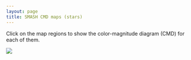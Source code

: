 ```yaml
---
layout: page
title: SMASH CMD maps (stars)
---
```



<head>
    <title>SMASH Interactive Map</title>
</head>

Click on the map regions to show the color-magnitude diagram (CMD) for each of them.

<body>
    <style>
        #hess {
            display: none;
            position: absolute;
            width: 400px;
            border: solid 5px black;
        };
    </style>
    <div id="container">
        <img id="map" src="../assets/smash_map_calibration_v6.jpg"><br>
        <img id="hess" src="../assets/allv6/Field11_hess_finalv6_stars2.jpg">
        <div id="pixel"></div>
    </div>

<script>
    function get_lon_lat(screenX, screenY) {
        minX = 90;
        maxX = 981;
        minY = 6;
        maxY = 621;

        min_lon = 80;
        max_lon = -35;
        min_lat = 40;
        max_lat = -40;

        click_lon = min_lon + (screenX - minX)*(max_lon - min_lon)/(maxX - minX); 
        click_lat = min_lat + (screenY - minY)*(max_lat - min_lat)/(maxY - minY);
        return [click_lon, click_lat];

    };

    var click_centers = [
[-19.6, -13.8, "../assets/allv6/Field1_hess_finalv6_stars2.jpg"],
[-12.1, -15.0, "../assets/allv6/Field2_hess_finalv6_stars2.jpg"],
[-15.1, -13.9, "../assets/allv6/Field3_hess_finalv6_stars2.jpg"],
[-16.7, -13.4, "../assets/allv6/Field4_hess_finalv6_stars2.jpg"],
[-16.9, -11.7, "../assets/allv6/Field5_hess_finalv6_stars2.jpg"],
[-15.4, -12.3, "../assets/allv6/Field6_hess_finalv6_stars2.jpg"],
[-13.9, -12.8, "../assets/allv6/Field7_hess_finalv6_stars2.jpg"],
[-6.4, -15.3, "../assets/allv6/Field8_hess_finalv6_stars2.jpg"],
[-17.2, -10.1, "../assets/allv6/Field9_hess_finalv6_stars2.jpg"],
[-15.7, -10.6, "../assets/allv6/Field10_hess_finalv6_stars2.jpg"],
[-14.1, -11.2, "../assets/allv6/Field11_hess_finalv6_stars2.jpg"],
[-12.6, -11.7, "../assets/allv6/Field12_hess_finalv6_stars2.jpg"],
[-9.6, -12.6, "../assets/allv6/Field13_hess_finalv6_stars2.jpg"],
[-16.0, -9.0, "../assets/allv6/Field14_hess_finalv6_stars2.jpg"],
[-14.5, -9.5, "../assets/allv6/Field15_hess_finalv6_stars2.jpg"],
[-12.9, -10.0, "../assets/allv6/Field16_hess_finalv6_stars2.jpg"],
[-3.7, -14.4, "../assets/allv6/Field17_hess_finalv6_stars2.jpg"],
[-12.2, -7.1, "../assets/allv6/Field18_hess_finalv6_stars2.jpg"],
[-8.8, -9.7, "../assets/allv6/Field19_hess_finalv6_stars2.jpg"],
[-16.2, -2.9, "../assets/allv6/Field20_hess_finalv6_stars2.jpg"],
[-13.1, -3.8, "../assets/allv6/Field21_hess_finalv6_stars2.jpg"],
[-9.6, -6.3, "../assets/allv6/Field22_hess_finalv6_stars2.jpg"],
[-11.7, 0.4, "../assets/allv6/Field23_hess_finalv6_stars2.jpg"],
[-9.1, -3.3, "../assets/allv6/Field24_hess_finalv6_stars2.jpg"],
[-4.7, -9.3, "../assets/allv6/Field25_hess_finalv6_stars2.jpg"],
[-5.6, -5.8, "../assets/allv6/Field26_hess_finalv6_stars2.jpg"],
[-5.7, -1.1, "../assets/allv6/Field27_hess_finalv6_stars2.jpg"],
[-6.9, 2.3, "../assets/allv6/Field28_hess_finalv6_stars2.jpg"],
[-2.2, -3.5, "../assets/allv6/Field29_hess_finalv6_stars2.jpg"],
[-3.1, 3.0, "../assets/allv6/Field30_hess_finalv6_stars2.jpg"],
[-0.7, -8.7, "../assets/allv6/Field31_hess_finalv6_stars2.jpg"],
[-2.4, 1.3, "../assets/allv6/Field32_hess_finalv6_stars2.jpg"],
[0.0, -12.2, "../assets/allv6/Field33_hess_finalv6_stars2.jpg"],
[-1.8, -0.4, "../assets/allv6/Field34_hess_finalv6_stars2.jpg"],
[-2.27, 4.45, "../assets/allv6/Field35_hess_finalv6_stars2.jpg"],
[-1.6, 2.7, "../assets/allv6/Field36_hess_finalv6_stars2.jpg"],
[-1.5, 5.9, "../assets/allv6/Field37_hess_finalv6_stars2.jpg"],
[-1.0, 1.0, "../assets/allv6/Field38_hess_finalv6_stars2.jpg"],
[-0.8, 4.2, "../assets/allv6/Field39_hess_finalv6_stars2.jpg"],
[-0.4, -0.7, "../assets/allv6/Field40_hess_finalv6_stars2.jpg"],
[-0.1, 2.4, "../assets/allv6/Field41_hess_finalv6_stars2.jpg"],
[0.0, 5.6, "../assets/allv6/Field42_hess_finalv6_stars2.jpg"],
[0.5, 0.7, "../assets/allv6/Field43_hess_finalv6_stars2.jpg"],
[0.7, -4.2, "../assets/allv6/Field44_hess_finalv6_stars2.jpg"],
[0.7, 3.9, "../assets/allv6/Field45_hess_finalv6_stars2.jpg"],
[1.1, -1.0, "../assets/allv6/Field46_hess_finalv6_stars2.jpg"],
[1.3, 2.1, "../assets/allv6/Field47_hess_finalv6_stars2.jpg"],
[1.5, 5.3, "../assets/allv6/Field48_hess_finalv6_stars2.jpg"],
[2.0, 0.4, "../assets/allv6/Field49_hess_finalv6_stars2.jpg"],
[2.2, 3.6, "../assets/allv6/Field50_hess_finalv6_stars2.jpg"],
[2.8, 1.9, "../assets/allv6/Field51_hess_finalv6_stars2.jpg"],
[3.1, -8.0, "../assets/allv6/Field52_hess_finalv6_stars2.jpg"],
[5.9, 4.5, "../assets/allv6/Field53_hess_finalv6_stars2.jpg"],
[4.5, -3.4, "../assets/allv6/Field54_hess_finalv6_stars2.jpg"],
[5.7, 1.3, "../assets/allv6/Field55_hess_finalv6_stars2.jpg"],
[9.3, 2.3, "../assets/allv6/Field56_hess_finalv6_stars2.jpg"],
[15.3, 14.7, "../assets/allv6/Field57_hess_finalv6_stars2.jpg"],
[14.6, 9.8, "../assets/allv6/Field58_hess_finalv6_stars2.jpg"],
[12.3, 5.1, "../assets/allv6/Field59_hess_finalv6_stars2.jpg"],
[7.9, -5.7, "../assets/allv6/Field60_hess_finalv6_stars2.jpg"],
[10.5, -1.2, "../assets/allv6/Field61_hess_finalv6_stars2.jpg"],
[2.2, -16.0, "../assets/allv6/Field62_hess_finalv6_stars2.jpg"],
[13.6, 1.6, "../assets/allv6/Field63_hess_finalv6_stars2.jpg"],
[4.4, -13.3, "../assets/allv6/Field64_hess_finalv6_stars2.jpg"],
[6.4, -10.4, "../assets/allv6/Field65_hess_finalv6_stars2.jpg"],
[13.0, -5.0, "../assets/allv6/Field66_hess_finalv6_stars2.jpg"],
[16.1, -2.1, "../assets/allv6/Field67_hess_finalv6_stars2.jpg"],
[11.2, -8.0, "../assets/allv6/Field68_hess_finalv6_stars2.jpg"],
[10.7, -11.3, "../assets/allv6/Field69_hess_finalv6_stars2.jpg"],
[51.8, 18.0, "../assets/allv6/Field70_hess_finalv6_stars2.jpg"],
[50.3, 13.1, "../assets/allv6/Field71_hess_finalv6_stars2.jpg"],
[55.1, 15.9, "../assets/allv6/Field72_hess_finalv6_stars2.jpg"],
[64.6, 17.8, "../assets/allv6/Field74_hess_finalv6_stars2.jpg"],
[56.0, 12.4, "../assets/allv6/Field75_hess_finalv6_stars2.jpg"],
[59.9, 13.6, "../assets/allv6/Field76_hess_finalv6_stars2.jpg"],
[52.7, 9.5, "../assets/allv6/Field77_hess_finalv6_stars2.jpg"],
[15.0, -12.1, "../assets/allv6/Field80_hess_finalv6_stars2.jpg"],
[67.6, 10.8, "../assets/allv6/Field82_hess_finalv6_stars2.jpg"],
[7.6, -15.7, "../assets/allv6/Field83_hess_finalv6_stars2.jpg"],
[55.6, 4.1, "../assets/allv6/Field84_hess_finalv6_stars2.jpg"],
[59.3, 5.4, "../assets/allv6/Field85_hess_finalv6_stars2.jpg"],
[11.6, -14.8, "../assets/allv6/Field87_hess_finalv6_stars2.jpg"],
[60.4, 2.0, "../assets/allv6/Field90_hess_finalv6_stars2.jpg"],
[47.3, -3.5, "../assets/allv6/Field91_hess_finalv6_stars2.jpg"],
[57.3, -1.0, "../assets/allv6/Field92_hess_finalv6_stars2.jpg"],
[66.1, 1.3, "../assets/allv6/Field93_hess_finalv6_stars2.jpg"],
[54.3, -4.0, "../assets/allv6/Field94_hess_finalv6_stars2.jpg"],
[59.2, -6.1, "../assets/allv6/Field98_hess_finalv6_stars2.jpg"],
[52.0, -8.9, "../assets/allv6/Field99_hess_finalv6_stars2.jpg"],
[63.5, -6.5, "../assets/allv6/Field100_hess_finalv6_stars2.jpg"],
[68.7, -5.3, "../assets/allv6/Field101_hess_finalv6_stars2.jpg"],
[53.3, -12.3, "../assets/allv6/Field104_hess_finalv6_stars2.jpg"],
[10.9, -18.1, "../assets/allv6/Field106_hess_finalv6_stars2.jpg"],
[57.0, -14.2, "../assets/allv6/Field109_hess_finalv6_stars2.jpg"],
[65.1, -13.0, "../assets/allv6/Field110_hess_finalv6_stars2.jpg"],
[58.6, -17.5, "../assets/allv6/Field113_hess_finalv6_stars2.jpg"],
[6.9, -18.9, "../assets/allv6/Field115_hess_finalv6_stars2.jpg"],
[52.8, -20.6, "../assets/allv6/Field116_hess_finalv6_stars2.jpg"],
[57.4, -20.7, "../assets/allv6/Field117_hess_finalv6_stars2.jpg"],
[49.1, -22.1, "../assets/allv6/Field118_hess_finalv6_stars2.jpg"],
[67.8, -22.6, "../assets/allv6/Field121_hess_finalv6_stars2.jpg"],
[53.9, -25.6, "../assets/allv6/Field123_hess_finalv6_stars2.jpg"],
[55.4, -30.5, "../assets/allv6/Field127_hess_finalv6_stars2.jpg"],
[63.7, -30.5, "../assets/allv6/Field128_hess_finalv6_stars2.jpg"],
[9.0, -22.7, "../assets/allv6/Field129_hess_finalv6_stars2.jpg"],
[2.8, -19.5, "../assets/allv6/Field130_hess_finalv6_stars2.jpg"],
[4.8, -23.4, "../assets/allv6/Field131_hess_finalv6_stars2.jpg"],
[8.5, -29.5, "../assets/allv6/Field132_hess_finalv6_stars2.jpg"],
[3.8, -28.3, "../assets/allv6/Field133_hess_finalv6_stars2.jpg"],
[0.2, -22.2, "../assets/allv6/Field134_hess_finalv6_stars2.jpg"],
[-0.8, -27.0, "../assets/allv6/Field135_hess_finalv6_stars2.jpg"],
[-5.4, -27.2, "../assets/allv6/Field136_hess_finalv6_stars2.jpg"],
[-8.6, -29.5, "../assets/allv6/Field137_hess_finalv6_stars2.jpg"],
[-4.1, -22.6, "../assets/allv6/Field138_hess_finalv6_stars2.jpg"],
[-10.0, -25.6, "../assets/allv6/Field139_hess_finalv6_stars2.jpg"],
[-18.4, -29.0, "../assets/allv6/Field140_hess_finalv6_stars2.jpg"],
[-8.6, -22.8, "../assets/allv6/Field141_hess_finalv6_stars2.jpg"],
[-14.7, -25.5, "../assets/allv6/Field142_hess_finalv6_stars2.jpg"],
[-13.1, -22.8, "../assets/allv6/Field143_hess_finalv6_stars2.jpg"],
[-21.1, -24.4, "../assets/allv6/Field144_hess_finalv6_stars2.jpg"],
[-17.7, -20.9, "../assets/allv6/Field145_hess_finalv6_stars2.jpg"],
[-22.4, -20.5, "../assets/allv6/Field147_hess_finalv6_stars2.jpg"],
[-5.9, -18.7, "../assets/allv6/Field148_hess_finalv6_stars2.jpg"],
[-17.8, -17.7, "../assets/allv6/Field149_hess_finalv6_stars2.jpg"],
[-22.4, -17.4, "../assets/allv6/Field150_hess_finalv6_stars2.jpg"],
[-8.9, -17.7, "../assets/allv6/Field152_hess_finalv6_stars2.jpg"],
[19.5, 32.3, "../assets/allv6/Field153_hess_finalv6_stars2.jpg"],
[19.4, 24.7, "../assets/allv6/Field154_hess_finalv6_stars2.jpg"],
[19.2, 18.7, "../assets/allv6/Field155_hess_finalv6_stars2.jpg"],
[18.8, 12.7, "../assets/allv6/Field156_hess_finalv6_stars2.jpg"],
[16.6, 4.4, "../assets/allv6/Field157_hess_finalv6_stars2.jpg"],
[55.0, 20.5, "../assets/allv6/Field158_hess_finalv6_stars2.jpg"],
[16.1, -8.3, "../assets/allv6/Field159_hess_finalv6_stars2.jpg"],
[69.2, 15.5, "../assets/allv6/Field160_hess_finalv6_stars2.jpg"],
[51.9, 7.2, "../assets/allv6/Field161_hess_finalv6_stars2.jpg"],
[60.4, 9.4, "../assets/allv6/Field162_hess_finalv6_stars2.jpg"],
[50.7, -0.2, "../assets/allv6/Field163_hess_finalv6_stars2.jpg"],
[71.2, 3.0, "../assets/allv6/Field164_hess_finalv6_stars2.jpg"],
[49.9, -6.2, "../assets/allv6/Field165_hess_finalv6_stars2.jpg"],
[49.4, -12.2, "../assets/allv6/Field166_hess_finalv6_stars2.jpg"],
[71.0, -9.7, "../assets/allv6/Field167_hess_finalv6_stars2.jpg"],
[47.7, -18.9, "../assets/allv6/Field168_hess_finalv6_stars2.jpg"],
[62.9, -18.1, "../assets/allv6/Field169_hess_finalv6_stars2.jpg"],
[63.5, -25.6, "../assets/allv6/Field170_hess_finalv6_stars2.jpg"],
[13.1, -21.6, "../assets/allv6/Field171_hess_finalv6_stars2.jpg"],
[49.1, -31.8, "../assets/allv6/Field172_hess_finalv6_stars2.jpg"],
[65.8, -36.0, "../assets/allv6/Field173_hess_finalv6_stars2.jpg"],
[49.5, -37.9, "../assets/allv6/Field174_hess_finalv6_stars2.jpg"],
[11.3, -27.4, "../assets/allv6/Field175_hess_finalv6_stars2.jpg"],
[-20.6, -10.5, "../assets/allv6/Field176_hess_finalv6_stars2.jpg"],
[-18.9, -6.3, "../assets/allv6/Field177_hess_finalv6_stars2.jpg"],
[-15.2, -7.7, "../assets/allv6/Field178_hess_finalv6_stars2.jpg"],
[2.0, -24.4, "../assets/allv6/Field179_hess_finalv6_stars2.jpg"],
[-2.2, -30.0, "../assets/allv6/Field180_hess_finalv6_stars2.jpg"],
[-11.7, -20.1, "../assets/allv6/Field181_hess_finalv6_stars2.jpg"],
[6.6, -25.6, "../assets/allv6/Field183_hess_finalv6_stars2.jpg"],
[-5.28, 5.06, "../assets/allv6/Field184_hess_finalv6_stars2.jpg"],
[-5.41, 1.99, "../assets/allv6/Field185_hess_finalv6_stars2.jpg"],
[-6.08, 3.68, "../assets/allv6/Field186_hess_finalv6_stars2.jpg"],
[-6.27, 0.63, "../assets/allv6/Field187_hess_finalv6_stars2.jpg"],
[-3.77, 4.75, "../assets/allv6/Field188_hess_finalv6_stars2.jpg"],
[-3.91, 1.66, "../assets/allv6/Field189_hess_finalv6_stars2.jpg"],
[-4.18, -1.43, "../assets/allv6/Field190_hess_finalv6_stars2.jpg"],
[-4.51, 6.45, "../assets/allv6/Field191_hess_finalv6_stars2.jpg"],
[-4.57, 3.36, "../assets/allv6/Field192_hess_finalv6_stars2.jpg"],
[-4.77, 0.28, "../assets/allv6/Field193_hess_finalv6_stars2.jpg"],
[-2.71, -1.78, "../assets/allv6/Field195_hess_finalv6_stars2.jpg"],
[-3.12, -4.87, "../assets/allv6/Field196_hess_finalv6_stars2.jpg"],
[-3.29, -0.06, "../assets/allv6/Field198_hess_finalv6_stars2.jpg"],
[-3.63, -3.15, "../assets/allv6/Field199_hess_finalv6_stars2.jpg"],
[-1.24, -2.11, "../assets/allv6/Field201_hess_finalv6_stars2.jpg"],
[-1.66, -5.23, "../assets/allv6/Field202_hess_finalv6_stars2.jpg"],
[-2.64, -6.60, "../assets/allv6/Field204_hess_finalv6_stars2.jpg"],
[0.21, -2.44, "../assets/allv6/Field207_hess_finalv6_stars2.jpg"],
[-0.21, -5.58, "../assets/allv6/Field208_hess_finalv6_stars2.jpg"],
[-0.71, -3.84, "../assets/allv6/Field210_hess_finalv6_stars2.jpg"],
[-1.19, -6.96, "../assets/allv6/Field211_hess_finalv6_stars2.jpg"],
[1.66, -2.76, "../assets/allv6/Field214_hess_finalv6_stars2.jpg"],
[1.24, -5.92, "../assets/allv6/Field215_hess_finalv6_stars2.jpg"],
[0.26, -7.32, "../assets/allv6/Field217_hess_finalv6_stars2.jpg"],
[3.62, 3.32, "../assets/allv6/Field220_hess_finalv6_stars2.jpg"],
[3.41, 0.12, "../assets/allv6/Field221_hess_finalv6_stars2.jpg"],
[3.10, -3.07, "../assets/allv6/Field222_hess_finalv6_stars2.jpg"],
[2.68, -6.25, "../assets/allv6/Field223_hess_finalv6_stars2.jpg"],
[2.55, -1.32, "../assets/allv6/Field226_hess_finalv6_stars2.jpg"],
[2.18, -4.50, "../assets/allv6/Field227_hess_finalv6_stars2.jpg"],
[1.70, -7.66, "../assets/allv6/Field228_hess_finalv6_stars2.jpg"],
[5.17, 6.27, "../assets/allv6/Field230_hess_finalv6_stars2.jpg"],
[5.06, 3.05, "../assets/allv6/Field231_hess_finalv6_stars2.jpg"],
[4.85, -0.16, "../assets/allv6/Field232_hess_finalv6_stars2.jpg"],
[4.11, -6.57, "../assets/allv6/Field233_hess_finalv6_stars2.jpg"],
[4.41, 4.79, "../assets/allv6/Field235_hess_finalv6_stars2.jpg"],
[4.25, 1.58, "../assets/allv6/Field236_hess_finalv6_stars2.jpg"],
[3.98, -1.62, "../assets/allv6/Field237_hess_finalv6_stars2.jpg"],
[3.62, -4.82, "../assets/allv6/Field238_hess_finalv6_stars2.jpg"],
[5.41, -1.91, "../assets/allv6/Field243_hess_finalv6_stars2.jpg"],
[12.24, 18.31, "../assets/allv6/Field246_hess_finalv6_stars2.jpg"],
[15.07, 21.30, "../assets/allv6/Field247_hess_finalv6_stars2.jpg"] ];

    document.getElementById("map").addEventListener("click", function (event) {
        var contentvar = document.getElementById("map")
        // [0].children[0]
        // console.log(contentvar.clientX);
        // console.log(contentvar.pageX);
        click_lonlat = get_lon_lat(event.pageX-contentvar.offsetLeft, event.pageY-contentvar.offsetTop);

        out_str = event.pageX-contentvar.offsetLeft + " " + event.pageY-contentvar.offsetTop + " " + click_lonlat[0] + " " + click_lonlat[1];
        document.getElementById("pixel").innerHTML = out_str;
        // out_str = event.clientX + " " + event.clientY + " " + click_lonlat[0] + " " + click_lonlat[1];
        // document.getElementById("pixel").innerHTML = out_str;

        cmd = document.getElementById("hess")
        for(var i=0; i<click_centers.length; i++) {
            target_lon = click_centers[i][0];
            target_lat = click_centers[i][1];
            target_img = click_centers[i][2];
            dist = Math.pow(click_lonlat[0] - target_lon,2) +
                Math.pow(click_lonlat[1] - target_lat,2);
            if(dist < 0.3) {

                cmd.style.display = "block";
                if(event.pageX >  20000) {
                    cmd.style.left = 40;
                } else {
                    cmd.style.left = 800;
                };
                // cmd.style.left = 1000;
                cmd.style.top = 20;
                cmd.src = target_img;
                return;
            }
        };
        // Didn't find one.
        cmd.style.display = "none";

    });
</script>
</body>


